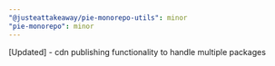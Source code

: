 ```yaml
---
"@justeattakeaway/pie-monorepo-utils": minor
"pie-monorepo": minor
---
```


[Updated] - cdn publishing functionality to handle multiple packages
